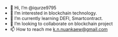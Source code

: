 - 👋 Hi, I’m @iqurze9795
- 👀 I’m interested in blockchain technology.
- 🌱 I’m currently learning DEFI, Smartcontract.
- 💞️ I’m looking to collaborate on blockchain project
- 📫 How to reach me k.n.nuankaew@gmail.com

<!---
iqurze9795/iqurze9795 is a ✨ special ✨ repository because its `README.md` (this file) appears on your GitHub profile.
You can click the Preview link to take a look at your changes.
--->
